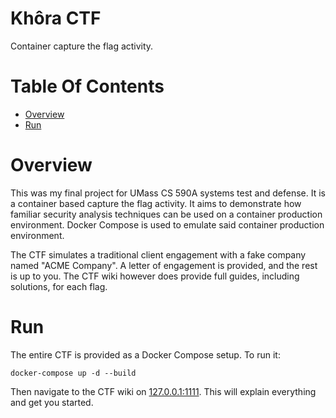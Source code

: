 # Khôra CTF
Container capture the flag activity.

# Table Of Contents
- [Overview](#overview)
- [Run](#run)

# Overview
This was my final project for UMass CS 590A systems test and defense. It is a container based capture the flag activity. It aims to demonstrate how familiar security analysis techniques can be used on a container production environment. Docker Compose is used to emulate said container production environment.

The CTF simulates a traditional client engagement with a fake company named "ACME Company". A letter of engagement is provided, and the rest is up to you. The CTF wiki however does provide full guides, including solutions, for each flag.

# Run
The entire CTF is provided as a Docker Compose setup. To run it:

```
docker-compose up -d --build
```

Then navigate to the CTF wiki on [127.0.0.1:1111](http://127.0.0.1:1111). This will explain everything and get you started.
